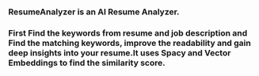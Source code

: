 ### ResumeAnalyzer is an AI Resume Analyzer.
### First Find the keywords from resume and job description and Find the matching keywords, improve the readability and gain deep insights into your resume.It uses Spacy and Vector Embeddings to find the similarity score.
